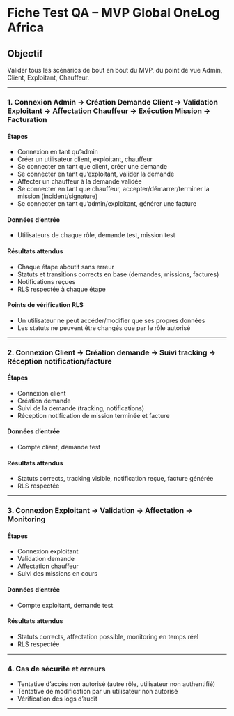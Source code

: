 # Fiche Test QA – MVP Global OneLog Africa

## Objectif
Valider tous les scénarios de bout en bout du MVP, du point de vue Admin, Client, Exploitant, Chauffeur.

---

### 1. Connexion Admin → Création Demande Client → Validation Exploitant → Affectation Chauffeur → Exécution Mission → Facturation

#### Étapes
- Connexion en tant qu’admin
- Créer un utilisateur client, exploitant, chauffeur
- Se connecter en tant que client, créer une demande
- Se connecter en tant qu’exploitant, valider la demande
- Affecter un chauffeur à la demande validée
- Se connecter en tant que chauffeur, accepter/démarrer/terminer la mission (incident/signature)
- Se connecter en tant qu’admin/exploitant, générer une facture

#### Données d’entrée
- Utilisateurs de chaque rôle, demande test, mission test

#### Résultats attendus
- Chaque étape aboutit sans erreur
- Statuts et transitions corrects en base (demandes, missions, factures)
- Notifications reçues
- RLS respectée à chaque étape

#### Points de vérification RLS
- Un utilisateur ne peut accéder/modifier que ses propres données
- Les statuts ne peuvent être changés que par le rôle autorisé

---

### 2. Connexion Client → Création demande → Suivi tracking → Réception notification/facture

#### Étapes
- Connexion client
- Création demande
- Suivi de la demande (tracking, notifications)
- Réception notification de mission terminée et facture

#### Données d’entrée
- Compte client, demande test

#### Résultats attendus
- Statuts corrects, tracking visible, notification reçue, facture générée
- RLS respectée

---

### 3. Connexion Exploitant → Validation → Affectation → Monitoring

#### Étapes
- Connexion exploitant
- Validation demande
- Affectation chauffeur
- Suivi des missions en cours

#### Données d’entrée
- Compte exploitant, demande test

#### Résultats attendus
- Statuts corrects, affectation possible, monitoring en temps réel
- RLS respectée

---

### 4. Cas de sécurité et erreurs
- Tentative d’accès non autorisé (autre rôle, utilisateur non authentifié)
- Tentative de modification par un utilisateur non autorisé
- Vérification des logs d’audit

---
